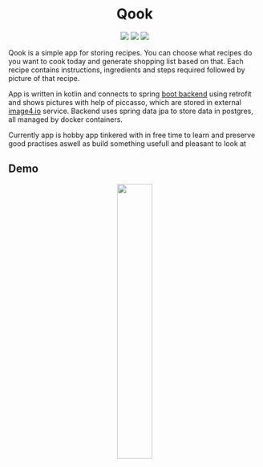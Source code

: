 <h1 align="center">Qook</h1>

<p align="center">

<img src="https://img.shields.io/badge/picasso-2.4.0-darkred" />
<img src="https://img.shields.io/badge/retrofit-2.9.0-blue" />
<img src="https://img.shields.io/badge/gson-2.8.6-red" />

<br/>

Qook is a simple app for storing recipes. You can choose what recipes do you want to cook today and generate shopping list based on that. Each recipe contains instructions, ingredients and steps required followed by picture of that recipe. 

App is written in kotlin and connects to spring [boot backend](https://github.com/Wokstym/QookBackend) using retrofit and shows pictures with help of piccasso, which are stored in external [image4.io](https://image4.io) service. Backend uses spring data jpa to store data in postgres, all managed by docker containers.

Currently app is hobby app tinkered with in free time to learn and preserve good practises aswell as build something usefull and pleasant to look at 

## Demo

<p align="center">
<img src="res/presentation.gif" alt="" data-canonical-src="res/presentation.gif" width="37.5%" height="37.5%" />
</p>
